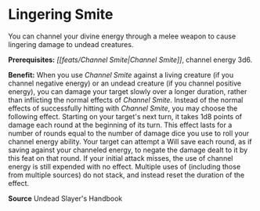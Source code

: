 ﻿---
cssclass: [feats]

---
# Lingering Smite

You can channel your divine energy through a melee weapon to cause lingering damage to undead creatures.

**Prerequisites:** _[[feats/Channel Smite|Channel Smite]]_, channel energy 3d6.

**Benefit:** When you use _Channel Smite_ against a living creature (if you channel negative energy) or an undead creature (if you channel positive energy), you can damage your target slowly over a longer duration, rather than inflicting the normal effects of _Channel Smite_. Instead of the normal effects of successfully hitting with _Channel Smite_, you may choose the following effect. Starting on your target's next turn, it takes 1d8 points of damage each round at the beginning of its turn. This effect lasts for a number of rounds equal to the number of damage dice you use to roll your channel energy ability. Your target can attempt a Will save each round, as if saving against your channeled energy, to negate the damage dealt to it by this feat on that round. If your initial attack misses, the use of channel energy is still expended with no effect. Multiple uses of (including those from multiple sources) do not stack, and instead reset the duration of the effect.

**Source** Undead Slayer's Handbook